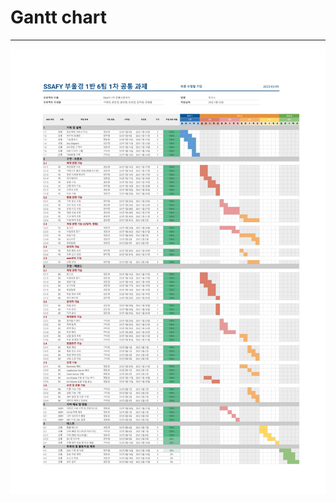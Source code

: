 # Gantt chart

---

![](../../exec/readme_imgs/6%ED%8C%80_%EA%B0%84%ED%8A%B8%EC%B0%A8%ED%8A%B8/6%ED%8C%80_%EA%B0%84%ED%8A%B8%EC%B0%A8%ED%8A%B8_page-0001.jpg)